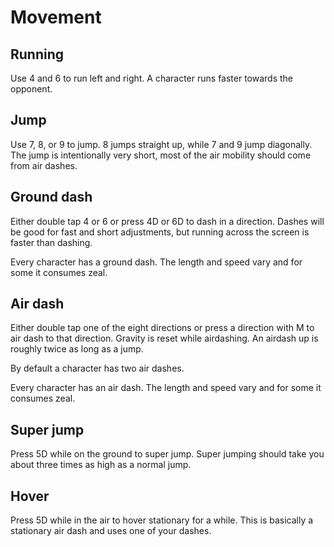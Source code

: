 # Movement
## Running
Use 4 and 6 to run left and right. A character runs faster towards the opponent.

## Jump
Use 7, 8, or 9 to jump. 8 jumps straight up, while 7 and 9 jump diagonally. The jump is intentionally very short, most of the air
mobility should come from air dashes.

## Ground dash
Either double tap 4 or 6 or press 4D or 6D to dash in a direction. Dashes will be good for fast and short adjustments, but running
across the screen is faster than dashing.

Every character has a ground dash. The length and speed vary and for some it consumes zeal.

## Air dash
Either double tap one of the eight directions or press a direction with M to air dash to that direction. Gravity is reset while
airdashing. An airdash up is roughly twice as long as a jump.

By default a character has two air dashes.

Every character has an air dash. The length and speed vary and for some it consumes zeal.

## Super jump
Press 5D while on the ground to super jump. Super jumping should take you about three times as high as a normal jump.

## Hover
Press 5D while in the air to hover stationary for a while. This is basically a stationary air dash and uses one of your dashes.